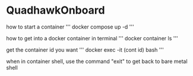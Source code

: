 # QuadhawkOnboard
how to start a container
'''
docker compose up -d
'''

how to get into a docker container
in terminal 
'''
docker container ls
'''


get the container id you want
'''
docker exec -it (cont id) bash
'''


when in container shell, use the command "exit" to get back to bare metal shell 